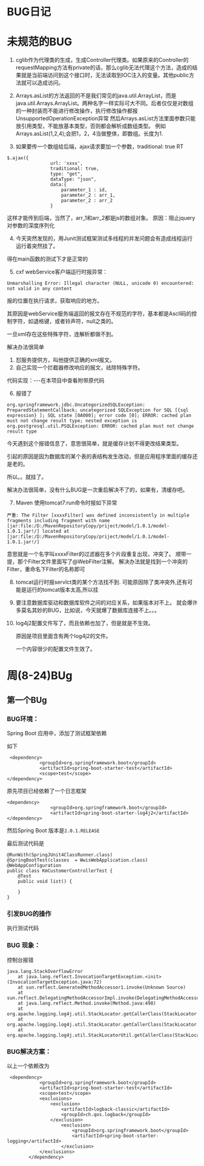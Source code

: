 # BUG日记

# 未规范的BUG



1. cglib作为代理类的生成，生成Controller代理类。如果原来的Controller的requestMapping方法有private的话，那么cglib无法代理这个方法，造成的结果就是当前端访问到这个接口时，无法读取到IOC注入的变量。其他public方法就可以造成访问。

2. Arrays.asList的方法返回的不是我们常见的java.util.ArrayList，而是java.util.Arrays.ArrayList。两种名字一样实际可大不同。后者仅仅是对数组的一种封装而不能进行修改操作，执行修改操作都报UnsupportedOperationException异常
     然后Arrays.asList方法里面参数只能放引用类型，不能放基本类型，否则都会解析成数组类型。
       例如Arrays.asList(1,2,4);会把1，2，4当做整体，即数组。长度为1.

3. 如果要传一个数组给后端，ajax请求要加一个参数，traditional: true
     RT

```
$.ajax({
				url: 'xxxx',  
				traditional: true,
				type: "get",  
				dataType: "json",
				data:{
					parameter_1 : id,
					parameter_2 : arr_1,
					parameter_2 : arr_2 
				}

```

这样才能传到后端，当然了，arr_1和arr_2都是js的数组对象。
原因：阻止jquery对参数的深度序列化

4. 今天突然发现的，用Junit测试框架测试多线程的并发问题会有造成线程运行运行着突然挂了。

得在main函数的测试下才是正常的

5. cxf webService客户端运行时报异常：

```
Unmarshalling Error: Illegal character (NULL, unicode 0) encountered: not valid in any content
```

报的位置在执行请求，获取响应的地方。

其原因是webService服务端返回的报文存在不规范的字符，基本都是Ascll码的控制字符，如退格键，或者铃声符，null之类的。

一旦xml存在这些特殊字符，连解析都做不到。

解决办法很简单

1. 怼服务提供方，叫他提供正确的xml报文。
2. 自己实现一个拦截器修改响应的报文，祛除特殊字符。

代码实现：---在本项目中查看附带原代码

6. 报错了

```
org.springframework.jdbc.UncategorizedSQLException: PreparedStatementCallback; uncategorized SQLException for SQL [{sql expression} ]; SQL state [0A000]; error code [0]; ERROR: cached plan must not change result type; nested exception is org.postgresql.util.PSQLException: ERROR: cached plan must not change result type
```

今天遇到这个报错信息了，意思很简单，就是缓存计划不得更改结果类型。

引起的原因是因为数据库的某个表的表结构发生改动，但是应用程序里面的缓存还是老的。

所以。。就挂了。

解决办法很简单，没有什么BUG是一次重启解决不了的，如果有，清缓存吧。

7. Maven 使用tomcat7:run命令时报如下异常

```
严重: The Filter [xxxxFilter] was defined inconsistently in multiple fragments including fragment with name [jar:file:/D:/MavenRepositoryCopy/priject/model/1.0.1/model-1.0.1.jar!/] located at [jar:file:/D:/MavenRepositoryCopy/priject/model/1.0.1/model-1.0.1.jar!/]
```

意思就是一个名字叫xxxxFilter的过滤器在多个片段重复出现，冲突了。
顺带一提，那个Filter文件里面写了@WebFilter注解。
解决办法就是找到一个冲突的Filter，重命名下Filter的名称即可

8. tomcat运行时报servlct类的某个方法找不到.
   可能原因除了类冲突外,还有可能是运行的tomcat版本太高,所以挂

9. 要注意数据库驱动和数据库软件之间的对应关系，如果版本对不上。
    就会爆许多莫名其妙的BUG，比如说，今天就爆了数据库连接不上。。。

10. log4j2配置文件写了，而且依赖也加了，但是就是不生效。

    原因是项目里面含有两个log4j2的文件。

    一个内容很少的配置文件生效了。

# 周(8-24)BUg

## 第一个BUg

### BUG环境：

Spring Boot 应用中，添加了测试框架依赖

如下

```
 <dependency>
            <groupId>org.springframework.boot</groupId>
            <artifactId>spring-boot-starter-test</artifactId>
            <scope>test</scope>
</dependency>
```

原先项目已经依赖了一个日志框架

```
<dependency>
                <groupId>org.springframework.boot</groupId>
                <artifactId>spring-boot-starter-log4j2</artifactId>
</dependency>               
```

然后Spring Boot 版本是`2.0.1.RELEASE`

最后测试代码是

```
@RunWith(SpringJUnit4ClassRunner.class)
@SpringBootTest(classes  = WwisWebApplication.class)
@WebAppConfiguration
public class KmCustomerControllerTest {
    @Test
    public void list() {

    }
}
```

### 引发BUG的操作

执行测试代码

### BUG 现象：

控制台报错

```
java.lang.StackOverflowError
	at java.lang.reflect.InvocationTargetException.<init>(InvocationTargetException.java:72)
	at sun.reflect.GeneratedMethodAccessor1.invoke(Unknown Source)
	at sun.reflect.DelegatingMethodAccessorImpl.invoke(DelegatingMethodAccessorImpl.java:43)
	at java.lang.reflect.Method.invoke(Method.java:498)
	at org.apache.logging.log4j.util.StackLocator.getCallerClass(StackLocator.java:112)
	at org.apache.logging.log4j.util.StackLocator.getCallerClass(StackLocator.java:125)
	at org.apache.logging.log4j.util.StackLocatorUtil.getCallerClass(StackLocatorUtil.java:55)
```

### BUG解决方案：

以上一个依赖改为

```
 <dependency>
            <groupId>org.springframework.boot</groupId>
            <artifactId>spring-boot-starter-test</artifactId>
            <scope>test</scope>
            <exclusions>
                <exclusion>
                    <artifactId>logback-classic</artifactId>
                    <groupId>ch.qos.logback</groupId>
                </exclusion>
                    <exclusion>
                        <groupId>org.springframework.boot</groupId>
                        <artifactId>spring-boot-starter-logging</artifactId>
                    </exclusion>
            </exclusions>
        </dependency>
```











